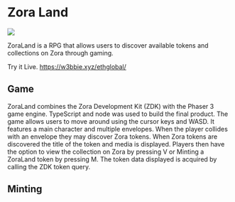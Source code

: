 # Zora Land


[<img src="https://w3bbie.xyz/ethglobal/screenshot.png">](https://w3bbie.xyz/ethglobal)


ZoraLand is a RPG that allows users to discover available tokens and collections on Zora through gaming.

Try it Live. https://w3bbie.xyz/ethglobal/

## Game
ZoraLand combines the Zora Development Kit (ZDK) with the Phaser 3 game engine. TypeScript and node was used to build the final product. The game allows users to move around using the cursor keys and WASD. It features a main character and multiple envelopes. When the player collides with an envelope they may discover Zora tokens. When Zora tokens are discovered the title of the token and media is displayed. Players then have the option to view the collection on Zora by pressing V or Minting a ZoraLand token by pressing M. The token data displayed is acquired by calling the ZDK token query. 

## Minting
